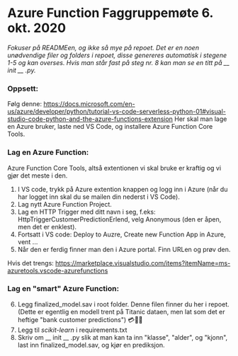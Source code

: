 # Azure Function Faggruppemøte 6. okt. 2020

_Fokuser på READMEen, og ikke så mye på repoet. Det er en noen unødvendige filer og folders i repoet, disse genereres automatisk i stegene 1-5 og kan overses. Hvis man står fast på steg nr. 8 kan man se en titt på __ init __ .py._

### Oppsett:

Følg denne: https://docs.microsoft.com/en-us/azure/developer/python/tutorial-vs-code-serverless-python-01#visual-studio-code-python-and-the-azure-functions-extension
Her skal man lage en Azure bruker, laste ned VS Code, og installere Azure Function Core Tools.

### Lag en Azure Function:

Azure Function Core Tools, altså extentionen vi skal bruke er kraftig og vi gjør det meste i den.

1. I VS code, trykk på Azure extention knappen og logg inn i Azure (når du har logget inn skal du se mailen din nederst i VS Code).
2. Lag nytt Azure Function Project.
3. Lag en HTTP Trigger med ditt navn i seg, f.eks: HttpTriggerCustomerPredictionErlend, velg Anonymous (den er åpen, men det er enklest). 
4. Fortsatt i VS code: Deploy to Auzre, Create new Function App in Azure, vent ...
5. Når den er ferdig finner man den i Azure portal. Finn URLen og prøv den. 

Hvis det trengs: https://marketplace.visualstudio.com/items?itemName=ms-azuretools.vscode-azurefunctions


### Lag en "smart" Azure Function:

6. Legg finalized_model.sav i root folder. Denne filen finner du her i repoet. (Dette er egentlig en modell trent på Titanic dataen, men lat som det er heftige "bank customer predictions") 💳💸🏧
7. Legg til _scikit-learn_ i requirements.txt
8. Skriv om __ init __ .py slik at man kan ta inn "klasse", "alder", og "kjonn", last inn finalized_model.sav, og kjør en prediksjon. 
